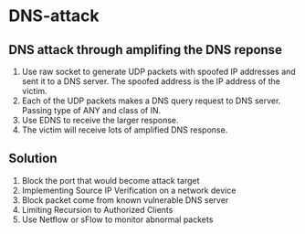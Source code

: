 # DNS-attack

## DNS attack through amplifing the DNS reponse
1. Use raw socket to generate UDP packets with spoofed IP addresses and sent it to a DNS server. The spoofed address is the IP address of the victim.
2. Each of the UDP packets makes a DNS query request to DNS server. Passing type of ANY and class of IN.
3. Use EDNS to receive the larger response.
4. The victim will receive lots of amplified DNS response.

## Solution
1. Block the port that would become attack target
2. Implementing Source IP Verification on a network device
3. Block packet come from known vulnerable DNS server
4. Limiting Recursion to Authorized Clients
5. Use Netflow or sFlow to monitor abnormal packets
